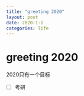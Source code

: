 ```yaml
---
title: "greeting 2020"
layout: post
date: 2020-1-1
categories: life
---
```


# greeting 2020

2020只有一个目标

* [ ] 考研